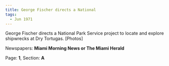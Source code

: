 ```yaml
---  
title: George Fischer directs a National  
tags:  
  - Jun 1971  
---  
```

  
George Fischer directs a National Park Service project to locate and explore shipwrecks at Dry Tortugas. [Photos]  
  
Newspapers: **Miami Morning News or The Miami Herald**  
  
Page: **1**, Section: **A** 
